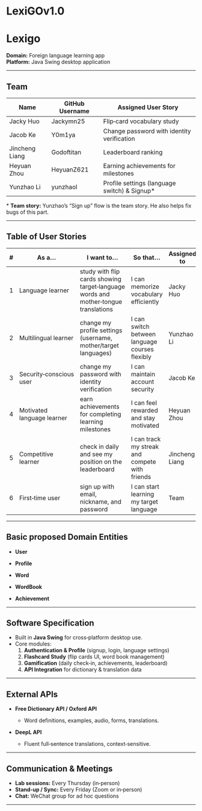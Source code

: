 # LexiGOv1.0

# Lexigo

**Domain:** Foreign language learning app  
**Platform:** Java Swing desktop application  

---

## Team

| Name               | GitHub Username | Assigned User Story                         |
| ------------------ | --------------- | -------------------------------------------- |
| Jacky Huo          | Jackymn25       | Flip‑card vocabulary study                   |
| Jacob Ke           | Y0m1ya          | Change password with identity verification   |
| Jincheng Liang     | Godoftitan      | Leaderboard ranking         |
| Heyuan Zhou        | HeyuanZ621      | Earning achievements for milestones          |
| Yunzhao Li         | yunzhaol        | Profile settings (language switch) & Signup* |

\* **Team story:** Yunzhao’s “Sign up” flow is the team story. He also helps fix bugs of this part.

---

## Table of User Stories

| #  | As a…                          | I want to…                                                                                       | So that…                                          | Assigned to       | Team Story? |
| -- | ------------------------------ | ------------------------------------------------------------------------------------------------ | ------------------------------------------------- | ----------------- | ----------- |
| 1  | Language learner               | study with flip cards showing target‑language words and mother‑tongue translations                 | I can memorize vocabulary efficiently             | Jacky Huo         |             |
| 2  | Multilingual learner           | change my profile settings (username, mother/target languages)                                    | I can switch between language courses flexibly    | Yunzhao Li        |             |
| 3  | Security‑conscious user        | change my password with identity verification                                                    | I can maintain account security                   | Jacob Ke          |             |
| 4  | Motivated language learner     | earn achievements for completing learning milestones                                             | I can feel rewarded and stay motivated            | Heyuan Zhou       |             |
| 5  | Competitive learner            | check in daily and see my position on the leaderboard                                           | I can track my streak and compete with friends    | Jincheng Liang    |             |
| 6  | First‑time user                | sign up with email, nickname, and password                                                       | I can start learning my target language           | Team        | **✔**       |

---

## Basic proposed Domain Entities

- **User**  

- **Profile**  

- **Word**  

- **WordBook**  

- **Achievement**  

---

## Software Specification

- Built in **Java Swing** for cross‑platform desktop use.  
- Core modules:
  1. **Authentication & Profile** (signup, login, language settings)  
  2. **Flashcard Study** (flip cards UI, word book management)  
  3. **Gamification** (daily check‑in, achievements, leaderboard)  
  4. **API Integration** for dictionary & translation data  

---

## External APIs

- **Free Dictionary API / Oxford API**  
  - Word definitions, examples, audio, forms, translations.  

- **DeepL API**  
  - Fluent full‑sentence translations, context‑sensitive.

---

## Communication & Meetings

- **Lab sessions:** Every Thursday (in‑person)  
- **Stand‑up / Sync:** Every Friday (Zoom or in‑person)  
- **Chat:** WeChat group for ad hoc questions  

---
